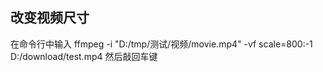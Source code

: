 
## 改变视频尺寸

在命令行中输入
ffmpeg -i "D:/tmp/测试/视频/movie.mp4" -vf scale=800:-1 D:/download/test.mp4
然后敲回车键


